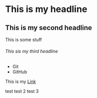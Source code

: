 # This is my headline
## This is my second headline

This is some stuff

###### This sis my third headline

- Git
- GitHub    

This is my [Link](https://www.neuefische.de)

test
test 2
test 3
